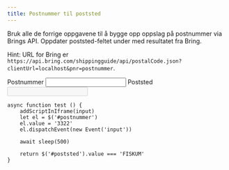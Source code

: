 ```yaml
---
title: Postnummer til poststed
---
```


Bruk alle de forrige oppgavene til å bygge opp oppslag på postnummer
via Brings API. Oppdater poststed-feltet under med resultatet fra Bring.

Hint: URL for Bring er `https://api.bring.com/shippingguide/api/postalCode.json?clientUrl=localhost&pnr=postnummer`.

<label>Postnummer
    <input name=postnummer id=postnummer type=text>
</label>
<label>Poststed
    <input name=poststed id=poststed type=text disabled>
</label>


```test
async function test () {
    addScriptInIframe(input)
    let el = $('#postnummer')
    el.value = '3322'
    el.dispatchEvent(new Event('input'))

    await sleep(500)

    return $('#poststed').value === 'FISKUM'
}
```